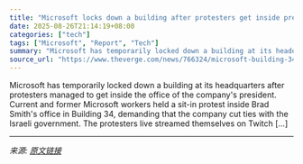 ```yaml
---
title: "Microsoft locks down a building after protesters get inside president&#8217;s office"
date: 2025-08-26T21:14:19+08:00
categories: ["tech"]
tags: ["Microsoft", "Report", "Tech"]
summary: "Microsoft has temporarily locked down a building at its headquarters after protesters managed to get inside the office of the company's president. Current and former Microsoft workers held a sit-in pr"
source_url: "https://www.theverge.com/news/766324/microsoft-building-34-lockdown-protesters-brad-smith-office"
---
```


Microsoft has temporarily locked down a building at its headquarters after protesters managed to get inside the office of the company's president. Current and former Microsoft workers held a sit-in protest inside Brad Smith's office in Building 34, demanding that the company cut ties with the Israeli government. The protesters live streamed themselves on Twitch [&#8230;]

---

*来源: [原文链接](https://www.theverge.com/news/766324/microsoft-building-34-lockdown-protesters-brad-smith-office)*
